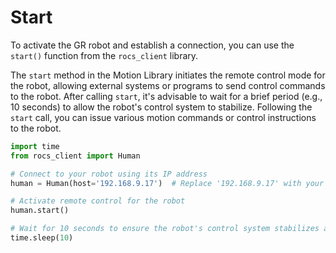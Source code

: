 # Start

To activate the GR robot and establish a connection, you can use the `start()` function from the `rocs_client` library.

The `start` method in the Motion Library initiates the remote control mode for the robot, allowing external systems or programs to send control commands to the robot. After calling `start`, it's advisable to wait for a brief period (e.g., 10 seconds) to allow the robot's control system to stabilize. Following the `start` call, you can issue various motion commands or control instructions to the robot.

```Python
import time
from rocs_client import Human

# Connect to your robot using its IP address
human = Human(host='192.168.9.17')  # Replace '192.168.9.17' with your robot's actual IP

# Activate remote control for the robot
human.start()

# Wait for 10 seconds to ensure the robot's control system stabilizes after initiating the remote control command start().
time.sleep(10)
```
